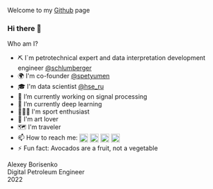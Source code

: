 Welcome to my [Github](https://github.com/borisenko-ru) page

### Hi there 👋

Who am I?
- ⛏️ I`m petrotechnical expert and data interpretation development engineer [@schlumberger](https://www.slb.com/completions/stimulation/stimulation-optimization/wellwatcher-stim-service)
- 🌍 I'm co-founder [@spetyumen](https://www.instagram.com/spetyumen/)
- 🎓 I'm data scientist [@hse_ru](https://cs.hse.ru/en/)
- 🔭 I’m currently working on signal processing
- 🌱 I’m currently deep learning
- 🏃🏽‍♂️ I'm sport enthusiast
- 🎨 I'm art lover
- 🗺 I'm traveler
- 📫 How to reach me:
[<img align="center" src="https://cdn-icons-png.flaticon.com/512/1384/1384088.png" width="20" />](https://www.linkedin.com/in/borisenkoru/) 
[<img align="center" src="https://cdn-icons-png.flaticon.com/512/1051/1051360.png" width="20" />](https://www.facebook.com/borisenko.ru/)
[<img align="center" src="https://cdn-icons-png.flaticon.com/512/1384/1384031.png" width="20" />](https://www.instagram.com/borisenko_ru/)
[<img align="center" src="https://cdn-icons-png.flaticon.com/512/2111/2111812.png" width="20" />](https://t.me/borisenko_ru)
- ⚡ Fun fact: Avocados are a fruit, not a vegetable

Alexey Borisenko \
Digital Petroleum Engineer \
2022
